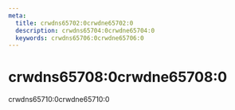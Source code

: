 ```yaml
---
meta:
  title: crwdns65702:0crwdne65702:0
  description: crwdns65704:0crwdne65704:0
  keywords: crwdns65706:0crwdne65706:0
---
```


# crwdns65708:0crwdne65708:0
crwdns65710:0crwdne65710:0

<entry-ad />

<doc-footer />

